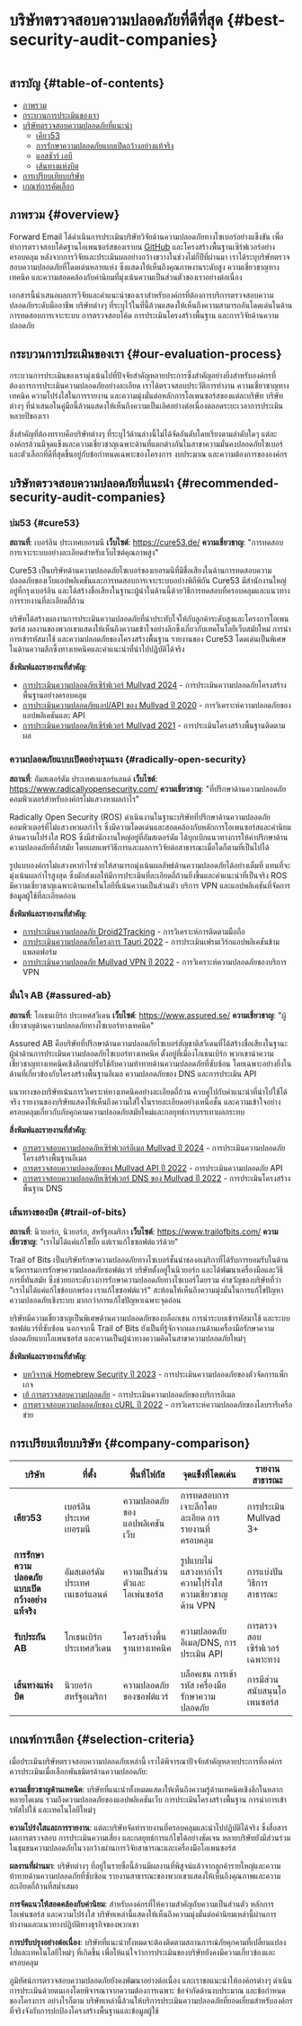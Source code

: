 # บริษัทตรวจสอบความปลอดภัยที่ดีที่สุด {#best-security-audit-companies}

<img loading="lazy" src="/img/articles/security-audit.webp" alt="" class="rounded-lg" />

## สารบัญ {#table-of-contents}

* [ภาพรวม](#overview)
* [กระบวนการประเมินของเรา](#our-evaluation-process)
* [บริษัทตรวจสอบความปลอดภัยที่แนะนำ](#recommended-security-audit-companies)
  * [เคียว53](#cure53)
  * [การรักษาความปลอดภัยแบบเปิดกว้างอย่างแท้จริง](#radically-open-security)
  * [แอสชัวร์ เอบี](#assured-ab)
  * [เส้นทางแห่งบิต](#trail-of-bits)
* [การเปรียบเทียบบริษัท](#company-comparison)
* [เกณฑ์การคัดเลือก](#selection-criteria)

## ภาพรวม {#overview}

Forward Email ได้ดำเนินการประเมินบริษัทวิจัยด้านความปลอดภัยทางไซเบอร์อย่างแข็งขัน เพื่อทำการตรวจสอบโค้ดฐานโอเพนซอร์สของเราบน [GitHub](https://github.com/forwardemail) และโครงสร้างพื้นฐานเซิร์ฟเวอร์อย่างครอบคลุม หลังจากการวิจัยและประเมินผลอย่างกว้างขวางในช่วงไม่กี่ปีที่ผ่านมา เราได้ระบุบริษัทตรวจสอบความปลอดภัยที่โดดเด่นหลายแห่ง ซึ่งแสดงให้เห็นถึงคุณภาพงานระดับสูง ความเชี่ยวชาญทางเทคนิค และความสอดคล้องกับค่านิยมที่มุ่งเน้นความเป็นส่วนตัวของเราอย่างต่อเนื่อง

เอกสารนี้นำเสนอผลการวิจัยและคำแนะนำของเราสำหรับองค์กรที่ต้องการบริการตรวจสอบความปลอดภัยระดับมืออาชีพ บริษัทต่างๆ ที่ระบุไว้ในที่นี้ล้วนแสดงให้เห็นถึงความสามารถอันโดดเด่นในด้านการทดสอบการเจาะระบบ การตรวจสอบโค้ด การประเมินโครงสร้างพื้นฐาน และการวิจัยด้านความปลอดภัย

## กระบวนการประเมินของเรา {#our-evaluation-process}

กระบวนการประเมินของเรามุ่งเน้นไปที่ปัจจัยสำคัญหลายประการซึ่งสำคัญอย่างยิ่งสำหรับองค์กรที่ต้องการการประเมินความปลอดภัยอย่างละเอียด เราได้ตรวจสอบประวัติการทำงาน ความเชี่ยวชาญทางเทคนิค ความโปร่งใสในการรายงาน และความมุ่งมั่นต่อหลักการโอเพนซอร์สของแต่ละบริษัท บริษัทต่างๆ ที่นำเสนอในคู่มือนี้ล้วนแสดงให้เห็นถึงความเป็นเลิศอย่างต่อเนื่องตลอดระยะเวลาการประเมินหลายปีของเรา

สิ่งสำคัญที่ต้องทราบคือบริษัทต่างๆ ที่ระบุไว้ด้านล่างนี้ไม่ได้จัดอันดับโดยเรียงตามลำดับใดๆ แต่ละองค์กรล้วนมีจุดแข็งและความเชี่ยวชาญเฉพาะด้านที่แตกต่างกันในสาขาความมั่นคงปลอดภัยไซเบอร์ และตัวเลือกที่ดีที่สุดขึ้นอยู่กับข้อกำหนดเฉพาะของโครงการ งบประมาณ และความต้องการขององค์กร

## บริษัทตรวจสอบความปลอดภัยที่แนะนำ {#recommended-security-audit-companies}

### บ่ม53 {#cure53}

**สถานที่**: เบอร์ลิน ประเทศเยอรมนี
**เว็บไซต์**: <https://cure53.de/>
**ความเชี่ยวชาญ**: "การทดสอบการเจาะระบบอย่างละเอียดสำหรับเว็บไซต์คุณภาพสูง"

Cure53 เป็นบริษัทด้านความปลอดภัยไซเบอร์ของเยอรมนีที่มีชื่อเสียงในด้านการทดสอบความปลอดภัยของเว็บแอปพลิเคชันและการทดสอบการเจาะระบบอย่างพิถีพิถัน Cure53 มีสำนักงานใหญ่อยู่ที่กรุงเบอร์ลิน และได้สร้างชื่อเสียงในฐานะผู้นำในด้านนี้ด้วยวิธีการทดสอบที่ครอบคลุมและแนวทางการรายงานที่ละเอียดถี่ถ้วน

บริษัทได้สร้างผลงานการประเมินความปลอดภัยที่น่าประทับใจให้กับลูกค้าระดับสูงและโครงการโอเพนซอร์ส ผลงานของพวกเขาแสดงให้เห็นถึงความเข้าใจอย่างลึกซึ้งเกี่ยวกับเทคโนโลยีเว็บสมัยใหม่ การนำการเข้ารหัสมาใช้ และความปลอดภัยของโครงสร้างพื้นฐาน รายงานของ Cure53 โดดเด่นเป็นพิเศษในด้านความลึกซึ้งทางเทคนิคและคำแนะนำที่นำไปปฏิบัติได้จริง

**สิ่งพิมพ์และรายงานที่สำคัญ**:

* [การประเมินความปลอดภัยเซิร์ฟเวอร์ Mullvad 2024](https://cure53.de/pentest-report_mullvad\_2024\_v1.pdf) - การประเมินความปลอดภัยโครงสร้างพื้นฐานอย่างครอบคลุม
* [การประเมินความปลอดภัยแอป/API ของ Mullvad ปี 2020](https://cure53.de/pentest-report_mullvad\_2020\_v2.pdf) - การวิเคราะห์ความปลอดภัยของแอปพลิเคชันและ API
* [การประเมินความปลอดภัยเซิร์ฟเวอร์ Mullvad 2021](https://cure53.de/pentest-report_mullvad\_2021\_v1.pdf) - การประเมินโครงสร้างพื้นฐานติดตามผล

### ความปลอดภัยแบบเปิดอย่างรุนแรง {#radically-open-security}

**สถานที่**: อัมสเตอร์ดัม ประเทศเนเธอร์แลนด์
**เว็บไซต์**: <https://www.radicallyopensecurity.com/>
**ความเชี่ยวชาญ**: "ที่ปรึกษาด้านความปลอดภัยคอมพิวเตอร์สำหรับองค์กรไม่แสวงหาผลกำไร"

Radically Open Security (ROS) ดำเนินงานในฐานะบริษัทที่ปรึกษาด้านความปลอดภัยคอมพิวเตอร์ที่ไม่แสวงหาผลกำไร ซึ่งมีความโดดเด่นและสอดคล้องกับหลักการโอเพนซอร์สและค่านิยมด้านความโปร่งใส ROS ซึ่งมีสำนักงานใหญ่อยู่ที่อัมสเตอร์ดัม ได้บุกเบิกแนวทางการให้คำปรึกษาด้านความปลอดภัยที่ล้ำสมัย โดยเผยแพร่วิธีการและผลการวิจัยต่อสาธารณะเมื่อใดก็ตามที่เป็นไปได้

รูปแบบองค์กรไม่แสวงหากำไรช่วยให้สามารถมุ่งเน้นผลลัพธ์ด้านความปลอดภัยได้อย่างเต็มที่ แทนที่จะมุ่งเน้นผลกำไรสูงสุด ซึ่งมักส่งผลให้มีการประเมินที่ละเอียดถี่ถ้วนยิ่งขึ้นและคำแนะนำที่เป็นจริง ROS มีความเชี่ยวชาญเฉพาะด้านเทคโนโลยีที่เน้นความเป็นส่วนตัว บริการ VPN และแอปพลิเคชันที่จัดการข้อมูลผู้ใช้ที่ละเอียดอ่อน

**สิ่งพิมพ์และรายงานที่สำคัญ**:

* [การประเมินความปลอดภัย Droid2Tracking](https://github.com/radicallyopensecurity/ros-website/blob/main/ros-public-reports/ROS%20-%20OnNet%20-%20OF-Droid2Tracking%20the%20Trackers%20-%202022.pdf) - การวิเคราะห์การติดตามมือถือ
* [การประเมินความปลอดภัยโครงการ Tauri 2022](https://github.com/radicallyopensecurity/ros-website/blob/main/ros-public-reports/ROS%20-%20The%20Tauri%20Programme%20-2022.pdf) - การประเมินเฟรมเวิร์กแอปพลิเคชันข้ามแพลตฟอร์ม
* [การประเมินความปลอดภัย Mullvad VPN ปี 2022](https://github.com/radicallyopensecurity/ros-website/blob/main/ros-public-reports/ROS%20-%20Mullvad%20VPN%202022.pdf) - การวิเคราะห์ความปลอดภัยของบริการ VPN

### มั่นใจ AB {#assured-ab}

**สถานที่**: โกเธนเบิร์ก ประเทศสวีเดน
**เว็บไซต์**: <https://www.assured.se/>
**ความเชี่ยวชาญ**: "ผู้เชี่ยวชาญด้านความปลอดภัยทางไซเบอร์ทางเทคนิค"

Assured AB คือบริษัทที่ปรึกษาด้านความปลอดภัยไซเบอร์สัญชาติสวีเดนที่ได้สร้างชื่อเสียงในฐานะผู้นำด้านการประเมินความปลอดภัยไซเบอร์ทางเทคนิค ตั้งอยู่ที่เมืองโกเธนเบิร์ก พวกเขานำความเชี่ยวชาญทางเทคนิคเชิงลึกมาปรับใช้กับความท้าทายด้านความปลอดภัยที่ซับซ้อน โดยเฉพาะอย่างยิ่งในด้านที่เกี่ยวข้องกับโครงสร้างพื้นฐานอีเมล ความปลอดภัยของ DNS และการประเมิน API

แนวทางของบริษัทเน้นการวิเคราะห์ทางเทคนิคอย่างละเอียดถี่ถ้วน ควบคู่ไปกับคำแนะนำที่นำไปใช้ได้จริง รายงานของบริษัทแสดงให้เห็นถึงความใส่ใจในรายละเอียดอย่างเหนือชั้น และความเข้าใจอย่างครอบคลุมเกี่ยวกับภัยคุกคามความปลอดภัยสมัยใหม่และกลยุทธ์การบรรเทาผลกระทบ

**สิ่งพิมพ์และรายงานที่สำคัญ**:

* [การตรวจสอบความปลอดภัยเซิร์ฟเวอร์อีเมล Mullvad ปี 2024](https://www.assured.se/publications/Assured_Mullvad_email_server_audit\_2024.pdf) - การประเมินความปลอดภัยโครงสร้างพื้นฐานอีเมล
* [การตรวจสอบความปลอดภัยของ Mullvad API ปี 2022](https://www.assured.se/publications/Assured_Mullvad_API_audit_report\_2022.pdf) - การประเมินความปลอดภัย API
* [การตรวจสอบความปลอดภัยเซิร์ฟเวอร์ DNS ของ Mullvad ปี 2022](https://www.assured.se/publications/Assured_Mullvad_DNS_server_audit_report\_2022.pdf) - การประเมินโครงสร้างพื้นฐาน DNS

### เส้นทางของบิต {#trail-of-bits}

**สถานที่**: นิวยอร์ก, นิวยอร์ก, สหรัฐอเมริกา
**เว็บไซต์**: <https://www.trailofbits.com/>
**ความเชี่ยวชาญ**: "เราไม่ได้แค่แก้ไขบั๊ก แต่เราแก้ไขซอฟต์แวร์ด้วย"

Trail of Bits เป็นบริษัทรักษาความปลอดภัยทางไซเบอร์ชั้นนำของอเมริกาที่ได้รับการยอมรับในด้านนวัตกรรมการรักษาความปลอดภัยซอฟต์แวร์ บริษัทตั้งอยู่ในนิวยอร์ก และได้พัฒนาเครื่องมือและวิธีการที่ทันสมัย ซึ่งช่วยยกระดับวงการรักษาความปลอดภัยทางไซเบอร์โดยรวม คำขวัญของบริษัทที่ว่า "เราไม่ได้แค่แก้ไขข้อบกพร่อง เราแก้ไขซอฟต์แวร์" สะท้อนให้เห็นถึงความมุ่งมั่นในการแก้ไขปัญหาความปลอดภัยเชิงระบบ มากกว่าการแก้ไขปัญหาเฉพาะจุดอ่อน

บริษัทมีความเชี่ยวชาญเป็นพิเศษด้านความปลอดภัยของบล็อกเชน การนำระบบเข้ารหัสมาใช้ และระบบซอฟต์แวร์ที่ซับซ้อน นอกจากนี้ Trail of Bits ยังเป็นที่รู้จักจากผลงานด้านเครื่องมือรักษาความปลอดภัยแบบโอเพนซอร์ส และความเป็นผู้นำทางความคิดในสาขาความปลอดภัยใหม่ๆ

**สิ่งพิมพ์และรายงานที่สำคัญ**:

* [บทวิจารณ์ Homebrew Security ปี 2023](https://github.com/trailofbits/publications/blob/master/reviews/2023-08-28-homebrew-securityreview.pdf) - การประเมินความปลอดภัยของตัวจัดการแพ็กเกจ
* [เฮ้ การตรวจสอบความปลอดภัย](https://github.com/trailofbits/publications/blob/master/reviews/Hey.pdf) - การประเมินความปลอดภัยของบริการอีเมล
* [การตรวจสอบความปลอดภัยของ cURL ปี 2022](https://github.com/trailofbits/publications/blob/master/reviews/2022-12-curl-securityreview.pdf) - การวิเคราะห์ความปลอดภัยของไลบรารีเครือข่าย

## การเปรียบเทียบบริษัท {#company-comparison}

| บริษัท | ที่ตั้ง | พื้นที่โฟกัส | จุดแข็งที่โดดเด่น | รายงานสาธารณะ |
| --------------------------- | ---------------------- | ------------------------ | ----------------------------------------------------- | -------------------------- |
| **เคียว53** | เบอร์ลิน ประเทศเยอรมนี | ความปลอดภัยของแอปพลิเคชันเว็บ | การทดสอบการเจาะลึกโดยละเอียด การรายงานที่ครอบคลุม | การประเมิน Mullvad 3+ |
| **การรักษาความปลอดภัยแบบเปิดกว้างอย่างแท้จริง** | อัมสเตอร์ดัม ประเทศเนเธอร์แลนด์ | ความเป็นส่วนตัวและโอเพ่นซอร์ส | รูปแบบไม่แสวงหากำไร ความโปร่งใส ความเชี่ยวชาญด้าน VPN | การแบ่งปันวิธีการสาธารณะ |
| **รับประกัน AB** | โกเธนเบิร์ก ประเทศสวีเดน | โครงสร้างพื้นฐานทางเทคนิค | ความปลอดภัยอีเมล/DNS, การประเมิน API | การตรวจสอบเซิร์ฟเวอร์เฉพาะทาง |
| **เส้นทางแห่งบิต** | นิวยอร์ก สหรัฐอเมริกา | ความปลอดภัยของซอฟต์แวร์ | บล็อคเชน การเข้ารหัส เครื่องมือรักษาความปลอดภัย | การมีส่วนสนับสนุนโอเพนซอร์ส |

## เกณฑ์การเลือก {#selection-criteria}

เมื่อประเมินบริษัทตรวจสอบความปลอดภัยเหล่านี้ เราได้พิจารณาปัจจัยสำคัญหลายประการที่องค์กรควรประเมินเมื่อเลือกพันธมิตรด้านความปลอดภัย:

**ความเชี่ยวชาญด้านเทคนิค**: บริษัทที่แนะนำทั้งหมดแสดงให้เห็นถึงความรู้ด้านเทคนิคเชิงลึกในหลากหลายโดเมน รวมถึงความปลอดภัยของแอปพลิเคชันเว็บ การประเมินโครงสร้างพื้นฐาน การนำการเข้ารหัสไปใช้ และเทคโนโลยีใหม่ๆ

**ความโปร่งใสและการรายงาน**: แต่ละบริษัทจัดทำรายงานที่ครอบคลุมและนำไปปฏิบัติได้จริง ซึ่งสื่อสารผลการตรวจสอบ การประเมินความเสี่ยง และกลยุทธ์การแก้ไขได้อย่างชัดเจน หลายบริษัทยังมีส่วนร่วมในชุมชนความปลอดภัยในวงกว้างผ่านการวิจัยสาธารณะและเครื่องมือโอเพนซอร์ส

**ผลงานที่ผ่านมา**: บริษัทต่างๆ ที่อยู่ในรายชื่อนี้ล้วนมีผลงานที่พิสูจน์แล้วจากลูกค้ารายใหญ่และความท้าทายด้านความปลอดภัยที่ซับซ้อน รายงานสาธารณะของพวกเขาแสดงให้เห็นถึงคุณภาพและความละเอียดถี่ถ้วนที่สม่ำเสมอ

**การจัดแนวให้สอดคล้องกับค่านิยม**: สำหรับองค์กรที่ให้ความสำคัญกับความเป็นส่วนตัว หลักการโอเพ่นซอร์ส และความโปร่งใส บริษัทเหล่านี้แสดงให้เห็นถึงความมุ่งมั่นต่อค่านิยมเหล่านี้ผ่านการทำงานและแนวทางปฏิบัติทางธุรกิจของพวกเขา

**การปรับปรุงอย่างต่อเนื่อง**: บริษัทที่แนะนำทั้งหมดจะต้องติดตามสถานการณ์ภัยคุกคามที่เปลี่ยนแปลงไปและเทคโนโลยีใหม่ๆ ที่เกิดขึ้น เพื่อให้แน่ใจว่าการประเมินของบริษัทยังคงมีความเกี่ยวข้องและครอบคลุม

ภูมิทัศน์การตรวจสอบความปลอดภัยยังคงพัฒนาอย่างต่อเนื่อง และเราขอแนะนำให้องค์กรต่างๆ ดำเนินการประเมินด้วยตนเองโดยพิจารณาจากความต้องการเฉพาะ ข้อจำกัดด้านงบประมาณ และข้อกำหนดของโครงการ อย่างไรก็ตาม บริษัทเหล่านี้ล้วนให้บริการประเมินความปลอดภัยที่ยอดเยี่ยมสำหรับองค์กรที่จริงจังกับการปกป้องโครงสร้างพื้นฐานและข้อมูลผู้ใช้
